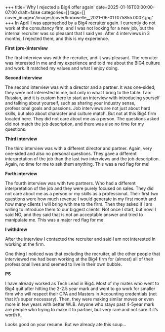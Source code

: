 +++
title='Why I rejected a Big4 offer again'
date=2025-01-16T00:00:00-07:00
draft=false
categories=[]
tags=[]
cover_image='/images/cover/knoxwelle__2021-06-01T075855.000Z.jpg'
+++
In April I was approached by a Big4 recruiter again. I currently do not work at the consultancy firm, and I was not looking for a new job, but the internal recruiter was so pleasant that I said yes. After 4 interviews in 3 months, I rejected them, and this is my experience.

**First (pre-)interview**

The first interview was with the recruiter, and it was pleasant. The recruiter was interested in me and my experience and told me about the BIG4 culture and work. It matched my values and what I enjoy doing.

**Second interview**

The second interview was with a director and a partner. It was one-sided; they were not interested in me, but only in what I bring to the table. I am Russian, and it is custom here to start an interview with introducing yourself and talking about yourself, such as sharing your industry sense, professional goals and passions. Job interviews are not just about hard skills, but also about character and culture match. But not at this Big4 firm located here. They did not care about me as a person. The questions asked did not match the job description, and there was also no time for my questions.

**Third interview**

The third interview was with a different director and partner. Again, very one-sided and also no personal questions. They gave a different interpretation of the job than the last two interviews and the job description. Again, no time for me to ask them anything. This was a red flag for me!

**Forth interview**

The fourth interview was with two partners. Who had a different interpretation of the job and they were purely focused on sales. They did not care about me as a person or my skills as a professional. Their first two questions were how much revenue I would generate in my first month and how many clients I will bring with me to the firm. Then they asked if I am willing to introduce them to our biggest clients. Not once I start, but now! I said NO, and they said that is not an acceptable answer and tried to manipulate me. This was a major red flag for me.

**I withdrew**

After the interview I contacted the recruiter and said I am not interested in working at the firm.

One thing I noticed was that excluding the recruiter, all the other people that interviewed me had been working at the Big4 firm for (almost) all of their professional lives and seemed to live in their own bubble.

**PS**

I have already worked as Tech Lead in Big4.
Most of my mates who went to Big4 quit after hitting the 2-2.5 year mark and went to go work for smaller firm who will respect their CPA and Masters in Accounting credentials (not that it’s super necessary). Then, they were making similar moves or even more in few years with better WLB. 
Anyone who stays past 4-5year mark are people who trying to make it to partner, but very rare and not sure if it’s worth it.

Looks good on your resume. But we already ate this soup...